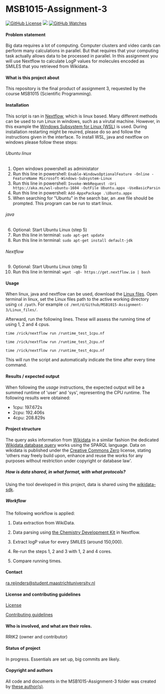 # MSB1015-Assignment-3

[![GitHub License](https://img.shields.io/github/license/Rrtk2/MSB1015-Assignment-3)](https://github.com/Rrtk2/MSB1015-Assignment-3/blob/master/LICENSE.md) ![](https://img.shields.io/badge/Status-In_progress-green) [![GitHub Watches](https://img.shields.io/github/watchers/Rrtk2/MSB1015-Assignment-3.svg?style=social&label=Watch&maxAge=2592000)](https://github.com/Rrtk2/MSB1015-Assignment-3/watchers) 

#### Problem statement
Big data requires a lot of computing. Computer clusters and video cards can perform
many calculations in parallel. But that requires that your computing task actually
allows data to be processed in parallel. In this assignment you will use Nextflow to
calculate LogP values for molecules encoded as SMILES that you retrieved from
Wikidata.

#### What is this project about
This repository is the final product of assignment 3, requested by the course MSB1015 (Scientific Programming). 


#### Installation
This script is ran in [Nextflow](https://www.nextflow.io/), which is linux based. Many different methods can be used to run Linux in windows, such as a virutal machine. However, in this example the [Windows Subsystem for Linux (WSL)](https://docs.microsoft.com/en-us/windows/wsl/faq) is used. During installation restarting might be reuired, please do so and follow the instructions given in the interface. To install WSL, java and nextflow on windows please follow these steps:

###### Ubuntu linux
1) Open windows powershell as administator
2) Run this line in powershell: `Enable-WindowsOptionalFeature -Online -FeatureName Microsoft-Windows-Subsystem-Linux`
3) Run this line in powershell: `Invoke-WebRequest -Uri https://aka.ms/wsl-ubuntu-1604 -OutFile Ubuntu.appx -UseBasicParsin`
4) Run this line in powershell: `Add-AppxPackage .\Ubuntu.appx`
5) When searching for "Ubuntu" in the search bar, an .exe file should be prompted. This program can be run to start linux.

###### java
6) Optional: Start Ubuntu Linux (step 5)
7) Run this line in terminal: `sudo apt-get update`
8) Run this line in terminal: `sudo apt-get install default-jdk`

###### Nextflow
9) Optional: Start Ubuntu Linux (step 5)
10) Run this line in terminal: `wget -qO- https://get.nextflow.io | bash`

#### Usage
When linux, java and nextflow can be used, download the [Linux files](/Linux_files/). 
Open terminal in linux, set the Linux files path to the active working directory using `cd /path`. For example `cd /mnt/d/Github/MSB1015-Assignment-3/Linux_files/`.

Afterward, run the following lines. These will assess the running time of using 1, 2 and 4 cpus.

`time /rick/nextflow run /runtime_test_1cpu.nf`

`time /rick/nextflow run /runtime_test_2cpu.nf`

`time /rick/nextflow run /runtime_test_4cpu.nf`


This will run the script and automatically indicate the time after every time command.


#### Results / expected output
When following the *usage* instructions, the expected output will be a summed runtime of 'user' and 'sys', representing the CPU runtime. The following results were obtained:
- 1cpu: 197.672s
- 2cpu: 192.406s
- 4cpu: 208.829s

#### Project structure
The query asks information from [Wikidata](http://wikidata.org) in a similar fashion the dedicated [Wikidata database query](https://query.wikidata.org/) works using the SPARQL language. Data on wikidata is published under the [Creative Commons Zero](https://creativecommons.org/share-your-work/public-domain/cc0) license, stating 'others may freely build upon, enhance and reuse the works for any purposes without restriction under copyright or database law'.

##### How is data shared, in what format, with what protocols?
Using the tool developed in this project, data is shared using the [wikidata-sdk](https://www.wikidata.org/w/api.php). 

##### Workflow
The following workflow is applied:

1) Data extraction from WikiData.

2) Data parsing using [the Chemistry Development Kit](https://cdk.github.io/cdk/) in Nextflow.

3) Extract logP value for every SMILES (around 150,000).

4) Re-run the steps 1, 2 and 3 with 1, 2 and 4 cores.

5) Compare running times.


#### Contact
ra.reijnders@student.maastrichtuniversity.nl


#### License and contributing guidelines
[License](/LICENSE.md) 

[Contributing guidelines](/CONTRIBUTING.md) 


#### Who is involved, and what are their roles.
RRtK2 (owner and contributor)


#### Status of project
In progress. Essentials are set up, big commits are likely.


#### Copyright and authors
All code and documents in the MSB1015-Assignment-3 folder was created by [these author(s)](/AUTHORS.md).
